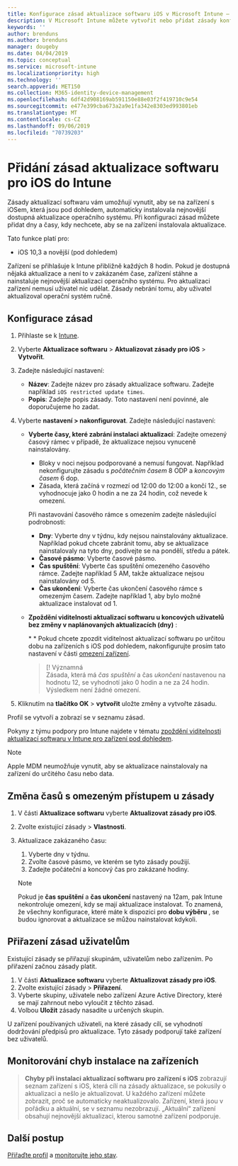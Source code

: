 ```yaml
---
title: Konfigurace zásad aktualizace softwaru iOS v Microsoft Intune – Azure | Microsoft Docs
description: V Microsoft Intune můžete vytvořit nebo přidat zásady konfigurace, které omezují, kdy se na zařízení s iOSem, která spravuje Intune nebo která jsou pod dohledem, mají automaticky instalovat aktualizace softwaru. Můžete zvolit datum a čas, kdy se aktualizace nemají instalovat. Můžete tyto zásady také přiřadit skupinám, uživatelům nebo zařízením a vyhledat případné chyby instalace.
keywords: ''
author: brenduns
ms.author: brenduns
manager: dougeby
ms.date: 04/04/2019
ms.topic: conceptual
ms.service: microsoft-intune
ms.localizationpriority: high
ms.technology: ''
search.appverid: MET150
ms.collection: M365-identity-device-management
ms.openlocfilehash: 6df42d908169ab591150e88e03f2f419710c9e54
ms.sourcegitcommit: e477e399cba673a2a9e1fa342e8303ed993801eb
ms.translationtype: MT
ms.contentlocale: cs-CZ
ms.lasthandoff: 09/06/2019
ms.locfileid: "70739203"
---
```

# <a name="add-ios-software-update-policies-in-intune"></a>Přidání zásad aktualizace softwaru pro iOS do Intune

Zásady aktualizací softwaru vám umožňují vynutit, aby se na zařízení s iOSem, která jsou pod dohledem, automaticky instalovala nejnovější dostupná aktualizace operačního systému. Při konfiguraci zásad můžete přidat dny a časy, kdy nechcete, aby se na zařízení instalovala aktualizace. 

Tato funkce platí pro:

- iOS 10,3 a novější (pod dohledem)

Zařízení se přihlašuje k Intune přibližně každých 8 hodin. Pokud je dostupná nějaká aktualizace a není to v zakázaném čase, zařízení stáhne a nainstaluje nejnovější aktualizaci operačního systému. Pro aktualizaci zařízení nemusí uživatel nic udělat. Zásady nebrání tomu, aby uživatel aktualizoval operační systém ručně.

## <a name="configure-the-policy"></a>Konfigurace zásad

1. Přihlaste se k [Intune](https://go.microsoft.com/fwlink/?linkid=2090973).
2. Vyberte **Aktualizace softwaru** > **Aktualizovat zásady pro iOS** > **Vytvořit**.
3. Zadejte následující nastavení:

    - **Název**: Zadejte název pro zásady aktualizace softwaru. Zadejte například `iOS restricted update times`.
    - **Popis**: Zadejte popis zásady. Toto nastavení není povinné, ale doporučujeme ho zadat.

4. Vyberte **nastavení > nakonfigurovat**. Zadejte následující nastavení:

    - **Vyberte časy, které zabrání instalaci aktualizací**: Zadejte omezený časový rámec v případě, že aktualizace nejsou vynuceně nainstalovány. 
      - Bloky v noci nejsou podporované a nemusí fungovat. Například nekonfigurujte zásadu s *počátečním časem* 8 ODP a *koncovým časem* 6 dop.
      - Zásada, která začíná v rozmezí od 12:00 do 12:00 a končí 12., se vyhodnocuje jako 0 hodin a ne za 24 hodin, což nevede k omezení.

      Při nastavování časového rámce s omezením zadejte následující podrobnosti:

      - **Dny**: Vyberte dny v týdnu, kdy nejsou nainstalovány aktualizace. Například pokud chcete zabránit tomu, aby se aktualizace nainstalovaly na tyto dny, podívejte se na pondělí, středu a pátek.
      - **Časové pásmo**: Vyberte časové pásmo.
      - **Čas spuštění**: Vyberte čas spuštění omezeného časového rámce. Zadejte například 5 AM, takže aktualizace nejsou nainstalovány od 5.
      - **Čas ukončení**: Vyberte čas ukončení časového rámce s omezeným časem. Zadejte například 1, aby bylo možné aktualizace instalovat od 1.

    - **Zpoždění viditelnosti aktualizací softwaru u koncových uživatelů bez změny v naplánovaných aktualizacích (dny)** : 

      \* * Pokud chcete zpozdit viditelnost aktualizací softwaru po určitou dobu na zařízeních s iOS pod dohledem, nakonfigurujte prosím tato nastavení v části [omezení zařízení](device-restrictions-ios.md#general).
     
      > [! Významná  
      > Zásada, která má *čas spuštění* a čas *ukončení* nastavenou na hodnotu 12, se vyhodnotí jako 0 hodin a ne za 24 hodin. Výsledkem není žádné omezení.  

5. Kliknutím na **tlačítko OK** > **vytvořit** uložte změny a vytvořte zásadu.

Profil se vytvoří a zobrazí se v seznamu zásad.

Pokyny z týmu podpory pro Intune najdete v tématu [zpoždění viditelnosti aktualizací softwaru v Intune pro zařízení pod dohledem](https://techcommunity.microsoft.com/t5/Intune-Customer-Success/Delaying-visibility-of-software-updates-in-Intune-for-supervised/ba-p/345753).

> [!NOTE]
> Apple MDM neumožňuje vynutit, aby se aktualizace nainstalovaly na zařízení do určitého času nebo data.

## <a name="change-the-restricted-times-for-the-policy"></a>Změna časů s omezeným přístupem u zásady

1. V části **Aktualizace softwaru** vyberte **Aktualizovat zásady pro iOS**.
2. Zvolte existující zásady > **Vlastnosti**.
3. Aktualizace zakázaného času:

    1. Vyberte dny v týdnu.
    2. Zvolte časové pásmo, ve kterém se tyto zásady použijí.
    3. Zadejte počáteční a koncový čas pro zakázané hodiny.

    > [!NOTE]
    > Pokud je **čas spuštění** a **čas ukončení** nastavený na 12am, pak Intune nekontroluje omezení, kdy se mají aktualizace instalovat. To znamená, že všechny konfigurace, které máte k dispozici pro **dobu výběru** , se budou ignorovat a aktualizace se můžou nainstalovat kdykoli.  

## <a name="assign-the-policy-to-users"></a>Přiřazení zásad uživatelům

Existující zásady se přiřazují skupinám, uživatelům nebo zařízením. Po přiřazení začnou zásady platit.

1. V části **Aktualizace softwaru** vyberte **Aktualizovat zásady pro iOS**.
2. Zvolte existující zásady > **Přiřazení**. 
3. Vyberte skupiny, uživatele nebo zařízení Azure Active Directory, které se mají zahrnout nebo vyloučit z těchto zásad.
4. Volbou **Uložit** zásady nasadíte u určených skupin.

U zařízení používaných uživateli, na které zásady cílí, se vyhodnotí dodržování předpisů pro aktualizace. Tyto zásady podporují také zařízení bez uživatelů.

## <a name="monitor-device-installation-failures"></a>Monitorování chyb instalace na zařízeních
<!-- 1352223 -->
 > **Chyby při instalaci aktualizací softwaru pro zařízení s iOS** zobrazují seznam zařízení s iOS, která cílí na zásady aktualizace, se pokusily o aktualizaci a nešlo je aktualizovat. U každého zařízení můžete zobrazit, proč se automaticky neaktualizovalo. Zařízení, která jsou v pořádku a aktuální, se v seznamu nezobrazují. „Aktuální“ zařízení obsahují nejnovější aktualizaci, kterou samotné zařízení podporuje.

## <a name="next-steps"></a>Další postup

[Přiřaďte profil](device-profile-assign.md) a [monitorujte jeho stav](device-profile-monitor.md).
